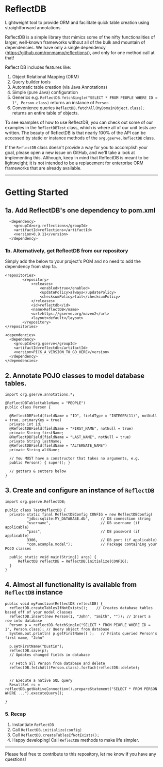 # ReflectDB
Lightweight tool to provide ORM and facilitate quick table creation using straightforward annotations.

ReflectDB is a simple library that mimics some of the nifty functionalities of larger, well-known frameworks without all of the bulk and mountain of dependencies. We have only a single dependency (https://github.com/ronmamo/reflections/), and only for one method call at that!

Reflect DB includes features like:
1. Object Relational Mapping (ORM)
2. Query builder tools
3. Automatic table creation (via Java Annotations)
4. Simple (pure Java) configuration
5. Generics e.g. `ReflectDB.fetchSingle("SELECT * FROM PEOPLE WHERE ID = 1", Person.class)` returns an instance of `Person`
6. Convenience queries `ReflectDB.fetchAll(MyDomainObject.class);` returns an entire table of objects.

To see examples of how to use ReflectDB, you can check out some of our examples in the `ReflectDBTest` class, which is where all of our unit tests are written. The beauty of ReflectDB is that nearly 100% of the API can be accessed by static or instance methods of the `org.gserve.ReflectDB` class.

If the `ReflectDB` class doesn't provide a way for you to accomplish your goal, please open a new issue on GitHub, and we'll take a look at implementing this. Although, keep in mind that ReflectDB is meant to be lightweight; it is not intended to be a replacement for enterprise ORM frameworks that are already available.

---
# Getting Started

## 1a. Add ReflectDB's one dependency to pom.xml
```
  <dependency>
    <groupId>org.reflections</groupId>
    <artifactId>reflections</artifactId>
    <version>0.9.11</version>
  </dependency>   
```

### 1b. Alternatively, get ReflectDB from our repository
Simply add the below to your project's POM and no need to add the dependency from step 1a.
```
<repositories>
        <repository>
            <releases>
                <enabled>true</enabled>
                <updatePolicy>always</updatePolicy>
                <checksumPolicy>fail</checksumPolicy>
            </releases>
            <id>reflectdb</id>
            <name>ReflectDB</name>
            <url>https://gserve.org/maven2</url>
            <layout>default</layout>
        </repository>
</repositories>
    
<dependencies>
  <dependency>
    <groupId>org.gserve</groupId>
    <artifactId>reflectdb</artifactId>
    <version>PICK_A_VERSION_TO_GO_HERE</version>
  </dependency>
</dependencies>
```

## 2. Annotate POJO classes to model database tables.

```
import org.gserve.annotations.*;

@ReflectDBTable(tableName = "PEOPLE")
public class Person {

  @ReflectDBField(fieldName = "ID", fieldType = "INTEGER(11)", notNull = true, primaryKey = true)
  private int id;
  @ReflectDBField(fieldName = "FIRST_NAME", notNull = true)
  private String firstName;
  @ReflectDBField(fieldName = "LAST_NAME", notNull = true)
  private String lastName;
  @ReflectDBField(fieldName = "ALTERNATE_NAME")
  private String altName;
  
  // You MUST have a constructor that takes no arguments, e.g.
  public Person() { super(); }
  
  // getters & setters below
}
```

## 3. Create and configure an instance of `ReflectDB`

```
import org.gserve.ReflectDB;

public class TestReflectDB {
  private static final ReflectDBConfig CONFIG = new ReflectDBConfig(
          "jdbc:sqlite:MY_DATABASE.db",     // DB connection string
          "username",                       // DB username (if applicable)
          "pass",                           // DB password (if applicable)
          3306,                             // DB port (if applicable)
          "com.example.model");             // Package containing your POJO classes 
  
  public static void main(String[] args) {
      ReflectDB reflectDB = ReflectDB.initialize(CONFIG);
  }  
}
```

## 4. Almost all functionality is available from `ReflectDB` instance

```
public void myFunction(ReflectDB reflectDB) {
  reflectDB.createTablesIfNotExists();    // Creates database tables based off of your model classes
  reflectDB.insert(new Person(1, "John", "Smith", "")); // Insert a row into database
  Person p = reflectDB.fetchSingle("SELECT * FROM PEOPLE WHERE ID = 1", Person.class); // Query object from database
  System.out.println( p.getFirstName() );   // Prints queried Person's first name, "John"
  
  p.setFirstName("Dustin");
  reflectDB.save(p);
  // Updates changed fields in database
  
  // Fetch all Person from database and delete
  reflectDB.fetchAll(Person.class).forEach(reflectDB::delete);
  
  
  // Execute a native SQL query
  ResultSet rs = reflectDB.getNativeConnection().prepareStatement("SELECT * FROM PERSON WHERE ...").executeQuery();
    
}
```

### 5. Recap
1. Instantiate `ReflectDB`
2. Call `ReflectDB.initialize(config)`
3. Call `ReflectDB.createTablesIfNotExists();`
4. Happy developing! Call `ReflectDB` methods to make life simpler.
---

Please feel free to contribute to this repository, let me know if you have any questions!
